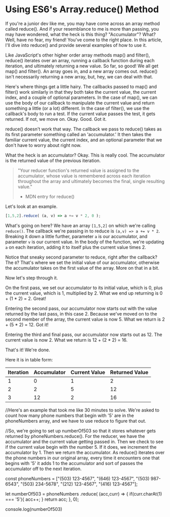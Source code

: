 # Using ES6's Array.reduce() Method

If you're a junior dev like me, you may have come across an array method called reduce(). And if your resemblance to me is more than passing, you may have wondered, what the heck is this thing? "Accumulator"? What? Well, have no fear, my friend! You've come to the right place. In this article, I'll dive into  reduce() and provide several examples of how to use it.

Like JavaScript's other higher order array methods map() and filter(), reduce() iterates over an array, running a callback function during each iteration, and ultimately returning a new value. So far, so good! We all get map() and filter(). An array goes in, and a new array comes out. reduce() isn't necessarily returning a new array, but, hey, we can deal with that. 

Here's where things get a little hairy. The callbacks passed to map() and filter() work similarly in that they both take the current value, the current index, and a couple of optional parameters. In the case of map(), we can use the body of our callback to manipulate the current value and return something a little (or a lot) different. In the case of filter(), we use the callback's body to run a test. If the current value passes the test, it gets returned. If not, we move on. Okay. Good. Got it.

reduce() doesn't work that way. The callback we pass to reduce() takes as its first parameter something called an 'accumulator.' It then takes the familiar current value, the current index, and an optional parameter that we don't have to worry about right now. 

What the heck is an accumulator? Okay. This is really cool. The accumulator is the returned value of the previous iteration. 

>"Your reducer function's returned value is assigned to the accumulator, whose value is remembered across each iteration throughout the array and ultimately becomes the final, single resulting value." 
> - MDN entry for reduce()

Let's look at an example. 

```js
[1,5,2].reduce( (a, v) => a += v * 2, 0 );
```

What's going on here? We have an array `[1,5,2]` on which we're calling `reduce()`. The callback we're passing in to reduce is `(a,v) => a += v * 2`. Breaking it down a little further, parameter `a` is our accumulator, and parameter `v` is our current value. In the body of the function, we're updating `a` on each iteration, adding it to itself plus the current value times 2. 

Notice that sneaky second parameter to reduce, right after the callback? The `0`? That's where we set the initial value of our accumulator, otherwise the accumulator takes on the first value of the array. More on that in a bit. 

Now let's step through it.

On the first pass, we set our accumulator to its initial value, which is 0, plus the current value, which is 1,  multiplied by 2. What we end up returning is 0 + (1 * 2) = 2. Great!

Entering the second pass, our accumulator now starts out with the value returned by the last pass, in this case 2. Because we've moved on to the second member of the array, the current value is now 5. What we return is 2 + (5 * 2) = 12. Got it!

Entering the third and final pass, our accumulator now starts out as 12. The current value is now 2. What we return is 12 + (2 * 2) = 16. 

That's it! We're done. 

Here it is in table form:

Iteration | Accumulator | Current Value | Returned Value
--- | --- | --- | ---
1 | 0 | 1 | 2
2 | 2 | 5 | 12
3 | 12 | 2 | 16

//Here's an example that took me like 30 minutes to solve. We're asked to count how many phone numbers that begin with '5' are in the phoneNumbers array, and we have to use reduce to figure that out.

//So, we're going to set up numberOf503 so that it stores whatever gets returned by phoneNumbers.reduce(). For the reducer, we have the accumulator and the current value getting passed in. Then we check to see if the current value begin with the number 5. If it does, we increment the accumulator by 1. Then we return the accumulator. As reduce() iterates over the phone numbers in our original array, every time it encounters one that begins with '5' it adds 1 to the accumulator and sort of passes the accumulator off to the next iteration.


const phoneNumbers = ["(503) 123-4567", "(646) 123-4567", "(503) 987-6543", "(503) 234-5678", "(212) 123-4567", "(416) 123-4567"];

let numberOf503 = phoneNumbers
    .reduce( (acc,curr) => {
        if(curr.charAt(1) === '5'){ 
            acc++;
        }
        return acc;
    }, 0);

console.log(numberOf503)
